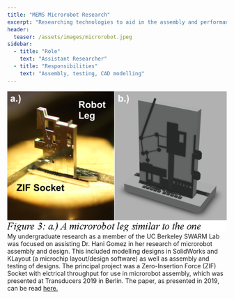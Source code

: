 ```yaml
---
title: "MEMS Microrobot Research"
excerpt: "Researching technologies to aid in the assembly and performance of microrobots."
header:
  teaser: /assets/images/microrobot.jpeg
sidebar:
  - title: "Role"
    text: "Assistant Researcher"
  - title: "Responsibilities"
    text: "Assembly, testing, CAD modelling"
---
```

![ZIF Socket](/assets/images/zifsocket.png)
My undergraduate research as a member of the UC Berkeley SWARM Lab was focused on assisting Dr. Hani Gomez in her research of microrobot assembly and design. This included modelling designs in SolidWorks and KLayout (a microchip layout/design software) as well as assembly and testing of designs. The principal project was a Zero-Insertion Force (ZIF) Socket with elctrical throughput for use in microrobot assembly, which was presented at Transducers 2019 in Berlin. The paper, as presented in 2019, can be read [here.](https://ieeexplore.ieee.org/document/8808253)
